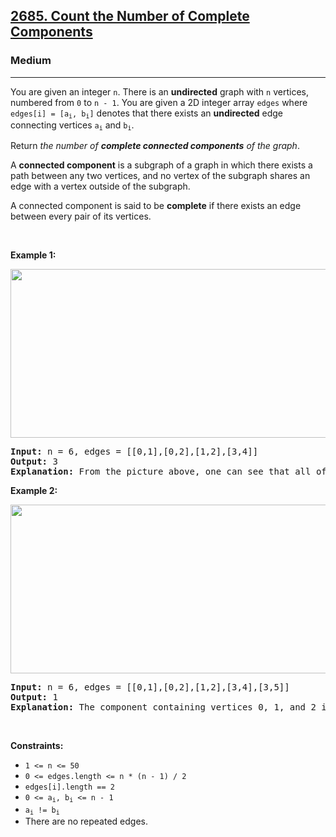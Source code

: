 <h2><a href="https://leetcode.com/problems/count-the-number-of-complete-components/description/?envType=daily-question&envId=2025-03-22">2685. Count the Number of Complete Components</a></h2><h3>Medium</h3><hr><p>You are given an integer <code>n</code>. There is an <strong>undirected</strong> graph with <code>n</code> vertices, numbered from <code>0</code> to <code>n - 1</code>. You are given a 2D integer array <code>edges</code> where <code>edges[i] = [a<sub>i</sub>, b<sub>i</sub>]</code> denotes that there exists an <strong>undirected</strong> edge connecting vertices <code>a<sub>i</sub></code> and <code>b<sub>i</sub></code>.</p>

<p>Return <em>the number of <strong>complete connected components</strong> of the graph</em>.</p>

<p>A <strong>connected component</strong> is a subgraph of a graph in which there exists a path between any two vertices, and no vertex of the subgraph shares an edge with a vertex outside of the subgraph.</p>

<p>A connected component is said to be <b>complete</b> if there exists an edge between every pair of its vertices.</p>

<p>&nbsp;</p>
<p><strong class="example">Example 1:</strong></p>

<p><strong class="example"><img alt="" src="https://assets.leetcode.com/uploads/2023/04/11/screenshot-from-2023-04-11-23-31-23.png" style="width: 671px; height: 270px;" /></strong></p>

<pre>
<strong>Input:</strong> n = 6, edges = [[0,1],[0,2],[1,2],[3,4]]
<strong>Output:</strong> 3
<strong>Explanation:</strong> From the picture above, one can see that all of the components of this graph are complete.
</pre>

<p><strong class="example">Example 2:</strong></p>

<p><strong class="example"><img alt="" src="https://assets.leetcode.com/uploads/2023/04/11/screenshot-from-2023-04-11-23-32-00.png" style="width: 671px; height: 270px;" /></strong></p>

<pre>
<strong>Input:</strong> n = 6, edges = [[0,1],[0,2],[1,2],[3,4],[3,5]]
<strong>Output:</strong> 1
<strong>Explanation:</strong> The component containing vertices 0, 1, and 2 is complete since there is an edge between every pair of two vertices. On the other hand, the component containing vertices 3, 4, and 5 is not complete since there is no edge between vertices 4 and 5. Thus, the number of complete components in this graph is 1.
</pre>

<p>&nbsp;</p>
<p><strong>Constraints:</strong></p>

<ul>
	<li><code>1 &lt;= n &lt;= 50</code></li>
	<li><code>0 &lt;= edges.length &lt;= n * (n - 1) / 2</code></li>
	<li><code>edges[i].length == 2</code></li>
	<li><code>0 &lt;= a<sub>i</sub>, b<sub>i</sub> &lt;= n - 1</code></li>
	<li><code>a<sub>i</sub> != b<sub>i</sub></code></li>
	<li>There are no repeated edges.</li>
</ul>
